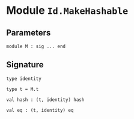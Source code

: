 # Module `Id.MakeHashable`
## Parameters
```
module M : sig ... end
```
## Signature
```
type identity
```
```
type t = M.t
```
```
val hash : (t, identity) hash
```
```
val eq : (t, identity) eq
```
